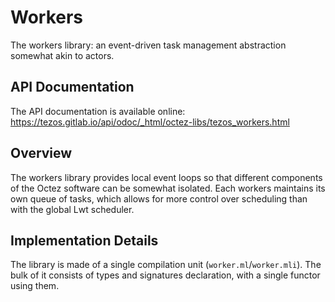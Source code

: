 # Workers
<!-- Summary line: One sentence about this component. -->

The workers library: an event-driven task management abstraction somewhat akin
to actors.

## API Documentation
<!--
- Link to the external API.
-->

The API documentation is available online:
<https://tezos.gitlab.io/api/odoc/_html/octez-libs/tezos_workers.html>


## Overview
<!--
- Describe the purpose of this component.
- Describe the interaction of the code in this directory with the other
  components. This includes dependencies on other components, for instance.
-->

The workers library provides local event loops so that different components of
the Octez software can be somewhat isolated. Each workers maintains its own
queue of tasks, which allows for more control over scheduling than with the
global Lwt scheduler.


## Implementation Details
<!--
- Describe the file structure and the location of the main components.
- Other relevant implementation details (e.g., global invariants,
  implementation design rationale, etc.).
- Testing specifics, build-system specifics, etc. as needed.
-->

The library is made of a single compilation unit (`worker.ml`/`worker.mli`). The
bulk of it consists of types and signatures declaration, with a single functor
using them.
